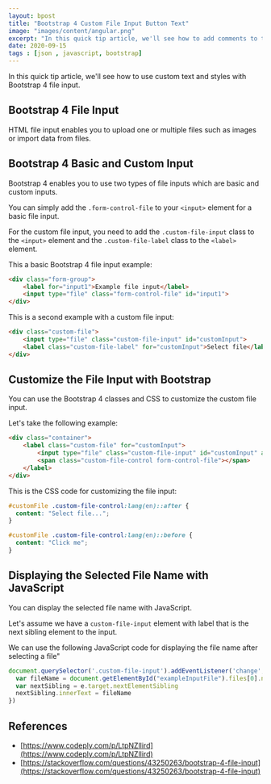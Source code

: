 ```yaml
---
layout: bpost
title: "Bootstrap 4 Custom File Input Button Text"
image: "images/content/angular.png"
excerpt: "In this quick tip article, we'll see how to add comments to the package.json file"
date: 2020-09-15
tags : [json , javascript, bootstrap]
---
```


In this quick tip article, we'll see how to use custom text and styles with Bootstrap 4 file input.

## Bootstrap 4 File Input 

HTML file input enables you to upload one or multiple files such as images or import data from files.


## Bootstrap 4 Basic and Custom Input

Bootstrap 4 enables you to use two types of file inputs which are basic and custom inputs. 

You can simply add the `.form-control-file` to your `<input>` element for a basic file input.

For the custom file input, you need to add the `.custom-file-input` class to the `<input>` element and the `.custom-file-label` class to the `<label>` element.

This a basic Bootstrap 4 file input example:

```html
<div class="form-group">
    <label for="input1">Example file input</label>
    <input type="file" class="form-control-file" id="input1">
</div>
```

This is a second example with a custom file input:

```html
<div class="custom-file">
    <input type="file" class="custom-file-input" id="customInput">
    <label class="custom-file-label" for="customInput">Select file</label>
</div>
```

## Customize the File Input with Bootstrap

You can use the Bootstrap 4 classes and CSS to customize the custom file input.

Let's take the following example:

```html
<div class="container">
    <label class="custom-file" for="customInput">
        <input type="file" class="custom-file-input" id="customInput" aria-describedby="fileHelp">
        <span class="custom-file-control form-control-file"></span>
    </label>
</div>
```

This is the CSS code for customizing the file input:

```css
#customFile .custom-file-control:lang(en)::after {
  content: "Select file...";
}

#customFile .custom-file-control:lang(en)::before {
  content: "Click me";
}
```

## Displaying the Selected File Name with JavaScript

You can display the selected file name with JavaScript. 

Let's assume we have a `custom-file-input` element with label that is the next sibling element to the input.

We can use the following JavaScript code for displaying the file name after selecting a file"

```js
document.querySelector('.custom-file-input').addEventListener('change',function(e){
  var fileName = document.getElementById("exampleInputFile").files[0].name;
  var nextSibling = e.target.nextElementSibling
  nextSibling.innerText = fileName
})
```

## References

- [https://www.codeply.com/p/LtpNZllird](https://www.codeply.com/p/LtpNZllird)
- [https://stackoverflow.com/questions/43250263/bootstrap-4-file-input](https://stackoverflow.com/questions/43250263/bootstrap-4-file-input)



